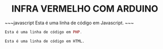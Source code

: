 <h1 align="center">INFRA VERMELHO COM ARDUINO</h1>
~~~javascript
Esta é uma linha de código em Javascript.
~~~

~~~php
Esta é uma linha de código em PHP.
~~~

~~~html
Esta é uma linha de código em HTML.
~~~
